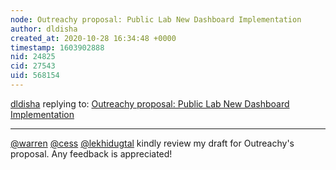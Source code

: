 ```yaml
---
node: Outreachy proposal: Public Lab New Dashboard Implementation
author: dldisha
created_at: 2020-10-28 16:34:48 +0000
timestamp: 1603902888
nid: 24825
cid: 27543
uid: 568154
---
```




[dldisha](../profile/dldisha) replying to: [Outreachy proposal: Public Lab New Dashboard Implementation](../notes/dldisha/10-27-2020/outreachy-proposal-public-lab-new-dashboard-implementation)

----
[@warren](/profile/warren) [@cess](/profile/cess) [@lekhidugtal](/profile/lekhidugtal) kindly review my draft for Outreachy's proposal. Any feedback is appreciated!